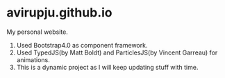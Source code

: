 # avirupju.github.io
My personal website. 

1. Used Bootstrap4.0 as component framework.
2. Used TypedJS(by Matt Boldt)  and ParticlesJS(by Vincent Garreau) for animations.
3. This is a dynamic project as I will keep updating stuff with time.
 
